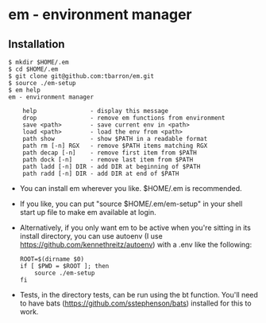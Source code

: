 
# em - environment manager

## Installation

    $ mkdir $HOME/.em
    $ cd $HOME/.em
    $ git clone git@github.com:tbarron/em.git
    $ source ./em-setup
    $ em help
    em - environment manager

        help               - display this message
        drop               - remove em functions from environment
        save <path>        - save current env in <path>
        load <path>        - load the env from <path>
        path show          - show $PATH in a readable format
        path rm [-n] RGX   - remove $PATH items matching RGX
        path decap [-n]    - remove first item from $PATH
        path dock [-n]     - remove last item from $PATH
        path ladd [-n] DIR - add DIR at beginning of $PATH
        path radd [-n] DIR - add DIR at end of $PATH

  * You can install em wherever you like. $HOME/.em is recommended.

  * If you like, you can put "source $HOME/.em/em-setup" in your shell
    start up file to make em available at login.

  * Alternatively, if you only want em to be active when you're sitting in
    its install directory, you can use autoenv (I use
    https://github.com/kennethreitz/autoenv) with a .env like the
    following:

        ROOT=$(dirname $0)
        if [ $PWD = $ROOT ]; then
            source ./em-setup
        fi

  * Tests, in the directory tests, can be run using the bt function. You'll
    need to have bats (https://github.com/sstephenson/bats) installed for
    this to work.
